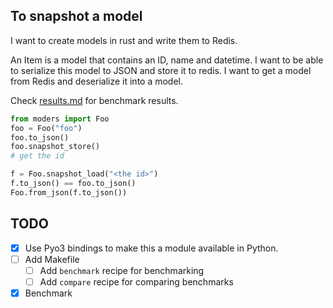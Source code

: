 ## To snapshot a model

I want to create models in rust and write them to Redis.

An Item is a model that contains an ID, name and datetime.
I want to be able to serialize this model to JSON and store it to redis.
I want to get a model from Redis and deserialize it into a model.

Check [results.md](Result) for benchmark results.


```py
from moders import Foo
foo = Foo("foo")
foo.to_json()
foo.snapshot_store()
# get the id

f = Foo.snapshot_load("<the id>")
f.to_json() == foo.to_json()
Foo.from_json(f.to_json())
```

## TODO

- [x] Use Pyo3 bindings to make this a module available in Python.  
- [ ] Add Makefile  
    - [ ] Add `benchmark` recipe for benchmarking
    - [ ] Add `compare` recipe for comparing benchmarks
- [x] Benchmark  
